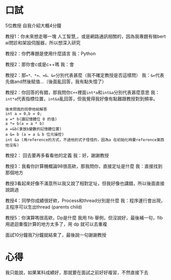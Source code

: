 # 口試

5位教授
自我介紹大概4分鐘



教授1：你未來想走哪一塊
人工智慧,，或是網路通訊相關的，因為我專題有做bert ai問診和架設伺服器，所以想深入研究



教授2：你們專題是使用什麼語言
我：Python



教授2：那你會c或是c++嗎
我：會



教授2：那`=*、*=、=&、&=`分別代表甚麼（我不確定教授是否這樣問）
我：`&=`代表先做and然後賦值...（後面亂回答，我有點失憶了）



教授2：你回答的有錯，那我問你`C++`裡面`int*a`和`int&a`分別代表甚麼意思
我：`int*a`代表指標位置，`int&a`亂回答，但我覺得我好像有點難跟教授對到頻率。

```
後來問我的同學他給解答
int a = 0,b = 0;
a =* b(讀記憶體位 0 的值)
a *= b(a = a * b)
a =&b(拿放b變數的記憶體位置)
a &= b (a = a & b 位元操控)
int &a (用reference的方式，不過他的式子怪怪的，因為a 在初始化時要reference東西 他沒有)
```



教授2： 回去要再多看看他的定義
我：好，謝謝教授




教授3：我看你計算機概論98很高欸，那我問你，直接定址是什麼
我：直接找到那個地方

教授3看起來好像不滿意所以我又說了相對定址，但我好像也講錯，所以後面直接說跳過



教授4：同學你成績很好欸，Process和thread分別是什麼
我：程序運行會出現，主程序可以生出thread (parents child)



教授5：你演算嗎很高欸，Dp是什麼
我用 fib 舉例，但沒說好，最後補一句，fib用遞迴重復計算的地方太多了，用 dp 就可以去重複



面試10分鐘我7分鐘就結束了，最後說一句謝謝教授



# 心得

我只能說，如果某科成績好，那就要在面試之前好好複習，不然直接下去